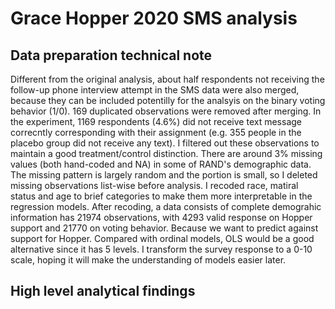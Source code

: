 # Grace Hopper 2020 SMS analysis

## Data preparation technical note
Different from the original analysis, about half respondents not receiving the follow-up phone interview attempt in the SMS data were also merged, because they can be included potentilly for the analsyis on the binary voting behavior (1/0). 
169 duplicated observations were removed after merging. 
In the experiment, 1169 respondents (4.6%) did not receive text message correcntly corresponding with their assignment (e.g. 355 people in the placebo group did not receive any text). I filtered out these observations to maintain a good treatment/control distinction. 
There are around 3% missing values (both hand-coded and NA) in some of RAND's demographic data. The missing pattern is largely random and the portion is small, so I deleted missing observations list-wise before analysis. 
I recoded race, matiral status and age to brief categories to make them more interpretable in the regression models. After recoding, a data consists of complete demograhic information has 21974 observations, with 4293 valid response on Hopper support and 21770 on voting behavior. 
Because we want to predict against support for Hopper. Compared with ordinal models, OLS would be a good alternative since it has 5 levels. I transform the survey response to a 0-10 scale, hoping it will make the understanding of models easier later.

## High level analytical findings
